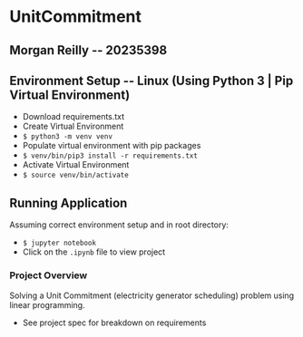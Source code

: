 # UnitCommitment
## Morgan Reilly -- 20235398
## Environment Setup -- Linux (Using Python 3 | Pip Virtual Environment)
* Download requirements.txt
* Create Virtual Environment
* `$ python3 -m venv venv`
* Populate virtual environment with pip packages
* `$ venv/bin/pip3 install -r requirements.txt`
* Activate Virtual Environment
* `$ source venv/bin/activate`
## Running Application
Assuming correct environment setup and in root directory:
* `$ jupyter notebook`
* Click on the `.ipynb` file to view project
### Project Overview
Solving a Unit Commitment (electricity generator scheduling) problem using linear programming.
* See project spec for breakdown on requirements
